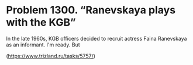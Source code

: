 # Problem 1300. “Ranevskaya plays with the KGB”

In the late 1960s, KGB officers decided to recruit actress Faina Ranevskaya as an informant. I'm ready. But

(https://www.trizland.ru/tasks/5757/)